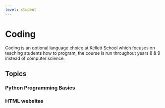 ```yaml
---
level: student
---
```


# Coding

Coding is an optional language choice at Kellett School which focuses on teaching students how to program, the course is run throughout years 8 & 9 instead of computer science.

## Topics

### Python Programming Basics

### HTML websites
